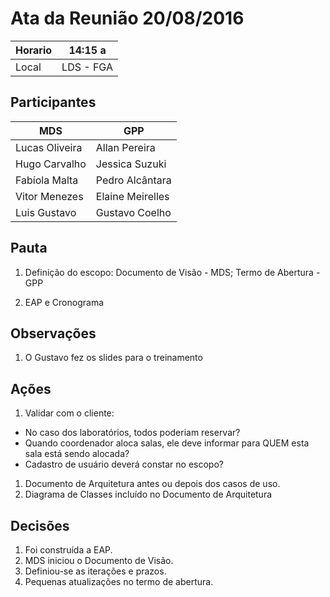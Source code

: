 # Ata da Reunião 20/08/2016


Horario | 14:15 a    |
---------|-----------------|
Local   | LDS - FGA |

## Participantes

MDS | GPP   |
---------|-----------------|
Lucas Oliveira |Allan Pereira |
Hugo Carvalho |Jessica Suzuki |
Fabíola Malta |Pedro Alcântara |
Vitor Menezes |Elaine Meirelles  |
Luis Gustavo |Gustavo Coelho |

## Pauta

1. Definição do escopo: Documento de Visão - MDS; Termo de Abertura - GPP

2. EAP e Cronograma

## Observações

1. O Gustavo fez os slides para o treinamento

## Ações
1. Validar com o cliente:
 * No caso dos laboratórios, todos poderiam reservar?
 * Quando coordenador aloca salas, ele deve informar para QUEM esta sala está sendo alocada?
 * Cadastro de usuário deverá constar no escopo?

1. Documento de Arquitetura antes ou depois dos casos de uso.
1. Diagrama de Classes incluído no Documento de Arquitetura

## Decisões

1. Foi construída a EAP.
2. MDS iniciou o Documento de Visão.
3. Definiou-se as iterações e prazos.
4. Pequenas atualizações no termo de abertura.

